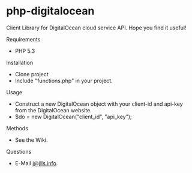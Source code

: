 php-digitalocean
================

Client Library for DigitalOcean cloud service API.
Hope you find it useful!

Requirements
- PHP 5.3

Installation
- Clone project
- Include "functions.php" in your project.

Usage
- Construct a new DigitalOcean object with your client-id and api-key from the DigitalOcean website.
- $do = new DigitalOcean("client_id", "api_key");

Methods
- See the Wiki.

Questions
- E-Mail j@jlls.info.
